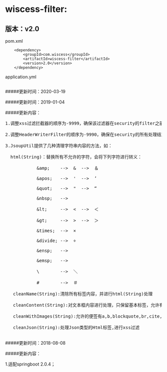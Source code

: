 wiscess-filter:
==
版本：v2.0
--

pom.xml
```pom
    <dependency>
        <groupId>com.wiscess</groupId>
        <artifactId>wiscess-filter</artifactId>
        <version>2.0</version>
    </dependency>
```
application.yml
```

```

#####更新时间：2020-03-19

#####更新时间：2019-01-04

#####更新内容：
<pre>
1.调整xss过滤拦截器的顺序为-9999，确保该过滤器在security的filter之前执行，使得登录请求中获取用户名和密码时，也能受到过滤器影响，因此，security在获取用户名和密码时，需获取原始的request中的参数，否则xss过滤器会将加密后的username和password的字符串进行处理，导致解密失败。<br/>
2.调整HeaderWriterFilter的顺序为-9990，确保在security的所有处理结束之后再添加自定义的header，而不会被security默认的headerWriterFilter替换掉header中的内容。<br/>
3.JsoupUtil提供了几种清理字符串内容的方法，如：<br/>
  html(String)：替换所有不允许的字符，会将下列字符进行转义：<br/>
            &amp;amp;    -->  &amp;  -->  ＆<br/>
            &amp;apos;   -->  &apos;  -->  ’<br/>
            &amp;quot;   -->  &quot;  -->  “<br/>
            &amp;nbsp;   -->  &nbsp;<br/>
            &amp;lt;     -->  <  -->  ＜<br/>
            &amp;gt;     -->  >  -->  ＞<br/>
            &amp;times;  -->  &times;<br/>
            &amp;divide; -->  &divide;<br/>
            &amp;ensp;   -->  &ensp;<br/>
            &amp;emsp;   -->  &emsp;<br/>
            \        -->  ＼<br/>
            #        -->  ＃<br/>
   cleanName(String):清除所有标签内容，并进行html(String)处理<br/>
   cleanContent(String):对文本框内容进行处理，只保留基本标签，允许有单引号和双引号<br/>
   cleanWithImages(String):允许的便签有a,b,blockquote,br,cite,code,dd,dl,dt,em,i,li,ol,p,pre,q,small,span,strike,strong,sub,sup,u,ul,img 以及a标签的href,img标签的src,align,alt,height,width,title属性<br/>
   cleanJson(String):处理Json类型的Html标签,进行xss过滤<br/>
</pre>

#####更新时间：2018-08-08

#####更新内容：

1.适配springboot 2.0.4；




